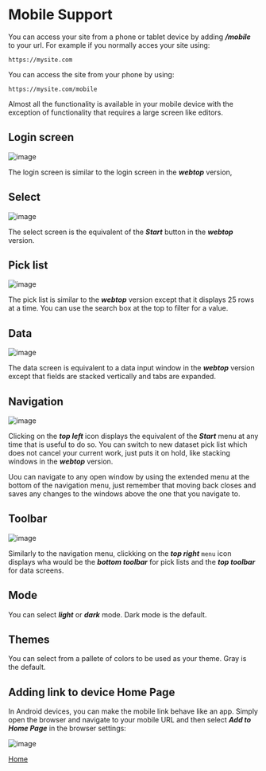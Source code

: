 # Mobile Support

You can access your site from a phone or tablet device by adding ***/mobile*** to your url.  For example if you
normally acces your site using:

```
https://mysite.com
```

You can access the site from your phone by using:

```
https://mysite.com/mobile
```

Almost all the functionality is available in your mobile device with the exception of functionality that requires a large screen like editors.

## Login screen

![image](images/Mobile1.jpg)

The login screen is similar to the login screen in the ***webtop*** version,

## Select

![image](images/Mobile2.jpg)

The select screen is the equivalent of the ***Start*** button in the ***webtop*** version.

## Pick list

![image](images/Mobile3.jpg)

The pick list is similar to the ***webtop*** version except that it displays 25 rows at a time.  You can use the search box at the top to
filter for a value.

## Data

![image](images/Mobile4.jpg)

The data screen is equivalent to a data input window in the ***webtop*** version except that fields are stacked vertically and tabs
are expanded.

## Navigation

![image](images/Mobile5.jpg)

Clicking on the ***top left*** icon displays the equivalent of the ***Start*** menu at any time that is useful to do so.
You can switch to new dataset pick list which does not cancel your current work, just puts it on hold, like stacking windows
in the ***webtop*** version.

Uou can navigate to any open window by using the extended menu at the bottom of the navigation menu, just remember that moving back
closes and saves any changes to the windows above the one that you navigate to.

## Toolbar

![image](images/Mobile6.jpg)

Similarly to the navigation menu, clickking on the ***top right*** ```menu``` icon displays wha would be the ***bottom toolbar***
for pick lists and the ***top toolbar*** for data screens.

## Mode

You can select ***light*** or ***dark*** mode.  Dark mode is the default.

## Themes

You can select from a pallete of colors to be used as your theme.  Gray is the default.

## Adding link to device Home Page

In Android devices, you can make the mobile link behave like an app.  Simply open the browser and navigate to your mobile URL
and then select ***Add to Home Page*** in the browser settings:

![image](images/Mobile7.jpg)

[Home](../README.md)
